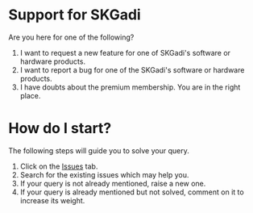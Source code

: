 # Support for SKGadi
Are you here for one of the following?
1. I want to request a new feature for one of SKGadi's software or hardware products.
1. I want to report a bug for one of the SKGadi's software or hardware products.
1. I have doubts about the premium membership.
You are in the right place.
# How do I start?
The following steps will guide you to solve your query.
1. Click on the [Issues](https://github.com/skgadi/support/issues) tab.
1. Search for the existing issues which may help you.
1. If your query is not already mentioned, raise a new one.
1. If your query is already mentioned but not solved, comment on it to increase its weight.

